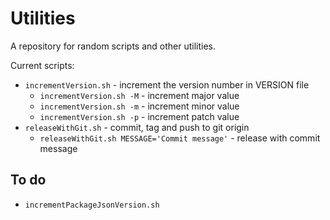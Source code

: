 # Utilities

A repository for random scripts and other utilities.

Current scripts:

- `incrementVersion.sh` - increment the version number in VERSION file
  - `incrementVersion.sh -M` - increment major value
  - `incrementVersion.sh -m` - increment minor value
  - `incrementVersion.sh -p` - increment patch value
- `releaseWithGit.sh` - commit, tag and push to git origin
  - `releaseWithGit.sh MESSAGE='Commit message'` - release with commit message

## To do

- `incrementPackageJsonVersion.sh`
